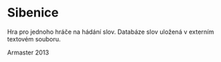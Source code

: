 # Sibenice
Hra pro jednoho hráče na hádání slov. 
Databáze slov uložená v externím textovém souboru.

Armaster 2013
